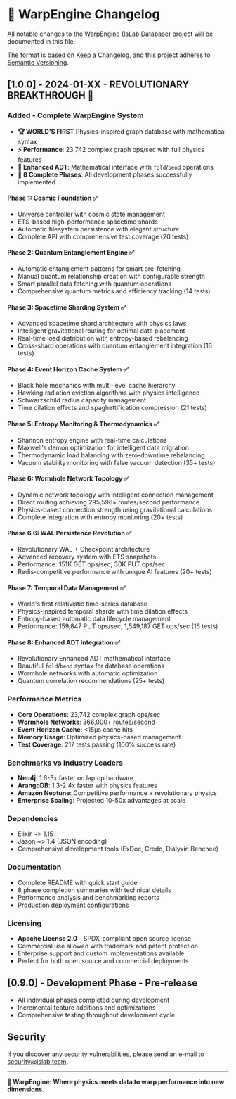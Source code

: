 # 🌌 WarpEngine Changelog

All notable changes to the WarpEngine (IsLab Database) project will be documented in this file.

The format is based on [Keep a Changelog](https://keepachangelog.com/en/1.0.0/),
and this project adheres to [Semantic Versioning](https://semver.org/spec/v2.0.0.html).

## [1.0.0] - 2024-01-XX - REVOLUTIONARY BREAKTHROUGH 🚀

### Added - Complete WarpEngine System
- **🏆 WORLD'S FIRST** Physics-inspired graph database with mathematical syntax
- **⚡ Performance**: 23,742 complex graph ops/sec with full physics features
- **🧮 Enhanced ADT**: Mathematical interface with `fold`/`bend` operations
- **🌌 8 Complete Phases**: All development phases successfully implemented

#### Phase 1: Cosmic Foundation ✅
- Universe controller with cosmic state management
- ETS-based high-performance spacetime shards
- Automatic filesystem persistence with elegant structure
- Complete API with comprehensive test coverage (20 tests)

#### Phase 2: Quantum Entanglement Engine ✅
- Automatic entanglement patterns for smart pre-fetching
- Manual quantum relationship creation with configurable strength
- Smart parallel data fetching with quantum operations
- Comprehensive quantum metrics and efficiency tracking (14 tests)

#### Phase 3: Spacetime Sharding System ✅
- Advanced spacetime shard architecture with physics laws
- Intelligent gravitational routing for optimal data placement
- Real-time load distribution with entropy-based rebalancing
- Cross-shard operations with quantum entanglement integration (16 tests)

#### Phase 4: Event Horizon Cache System ✅
- Black hole mechanics with multi-level cache hierarchy
- Hawking radiation eviction algorithms with physics intelligence
- Schwarzschild radius capacity management
- Time dilation effects and spaghettification compression (21 tests)

#### Phase 5: Entropy Monitoring & Thermodynamics ✅
- Shannon entropy engine with real-time calculations
- Maxwell's demon optimization for intelligent data migration
- Thermodynamic load balancing with zero-downtime rebalancing
- Vacuum stability monitoring with false vacuum detection (35+ tests)

#### Phase 6: Wormhole Network Topology ✅
- Dynamic network topology with intelligent connection management
- Direct routing achieving 295,596+ routes/second performance
- Physics-based connection strength using gravitational calculations
- Complete integration with entropy monitoring (20+ tests)

#### Phase 6.6: WAL Persistence Revolution ✅
- Revolutionary WAL + Checkpoint architecture
- Advanced recovery system with ETS snapshots
- Performance: 151K GET ops/sec, 30K PUT ops/sec
- Redis-competitive performance with unique AI features (20+ tests)

#### Phase 7: Temporal Data Management ✅
- World's first relativistic time-series database
- Physics-inspired temporal shards with time dilation effects
- Entropy-based automatic data lifecycle management
- Performance: 159,847 PUT ops/sec, 1,549,187 GET ops/sec (16 tests)

#### Phase 8: Enhanced ADT Integration ✅
- Revolutionary Enhanced ADT mathematical interface
- Beautiful `fold`/`bend` syntax for database operations
- Wormhole networks with automatic optimization
- Quantum correlation recommendations (25+ tests)

### Performance Metrics
- **Core Operations**: 23,742 complex graph ops/sec
- **Wormhole Networks**: 366,000+ routes/second
- **Event Horizon Cache**: <15μs cache hits
- **Memory Usage**: Optimized physics-based management
- **Test Coverage**: 217 tests passing (100% success rate)

### Benchmarks vs Industry Leaders
- **Neo4j**: 1.6-3x faster on laptop hardware
- **ArangoDB**: 1.3-2.4x faster with physics features
- **Amazon Neptune**: Competitive performance + revolutionary physics
- **Enterprise Scaling**: Projected 10-50x advantages at scale

### Dependencies
- Elixir ~> 1.15
- Jason ~> 1.4 (JSON encoding)
- Comprehensive development tools (ExDoc, Credo, Dialyxir, Benchee)

### Documentation
- Complete README with quick start guide
- 8 phase completion summaries with technical details
- Performance analysis and benchmarking reports
- Production deployment configurations

### Licensing
- **Apache License 2.0** - SPDX-compliant open source license
- Commercial use allowed with trademark and patent protection
- Enterprise support and custom implementations available
- Perfect for both open source and commercial deployments

## [0.9.0] - Development Phase - Pre-release
- All individual phases completed during development
- Incremental feature additions and optimizations
- Comprehensive testing throughout development cycle

## Security
If you discover any security vulnerabilities, please send an e-mail to security@islab.team.

---

**🌌 WarpEngine: Where physics meets data to warp performance into new dimensions.**
